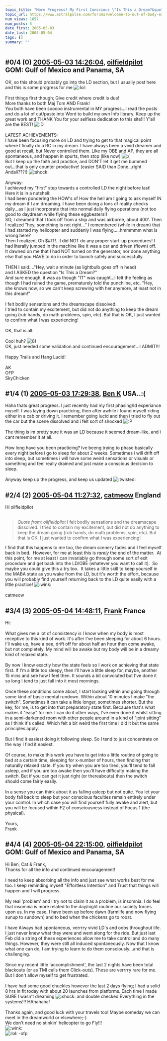 ```yaml
---
topic_title: "More Progress! My First Conscious \"Is This a Dream?&quo"
topic_url: https://www.astralpulse.com/forums/welcome-to-out-of-body-experiences!/more-progress%21-my-first-conscious-is-this-a-dreamquo
num_views: 1657
num_posts: 5
date_first: 2005-05-03
date_last: 2005-05-04
tags: []
summary: ""
---
```


## \#0/4 (0) [2005-05-03 14:26:04](https://www.astralpulse.com/forums/index.php?msg=162975), [oilfieldpilot](https://www.astralpulse.com/forums/profile/?u=8631) GOM: Gulf of Mexico and Panama, SA ##
<section>
OK, so this should probably go into the LD section, but I usually post here and this is some progress for me
<img alt=":lol:" class="smiley" src="https://www.astralpulse.com/forums/Smileys/fugue/cheesy.png" title="Cheesy"/>
<br>
<br>
First things first though; Give credit where credit is due!
<br>
More thanks to both Maj Tom AND Frank!
<br>
You both have been sooooo instrumental in MY progress...I read the posts and do a lot of cut/paste into Word to build my own Info library. Keep up the great work and THANK You for your selfless dedication to this site!!! Y'all are the BEST!
<img alt=":D" class="smiley" src="https://www.astralpulse.com/forums/Smileys/fugue/cheesy.png" title="Cheesy"/>
<br>
<br>
LATEST ACHIEVEMENTS:
<br>
I have been focusing more on LD and trying to get to that magical point where I finally do a RC in my dream. I have always been a vivid dreamer and good at recall, but Never controlled them. Like my OBE and AP, they are all spontaneous, and happen in spurts, then stop (like now)
<img alt=":(" class="smiley" src="https://www.astralpulse.com/forums/Smileys/fugue/sad.png" title="Sad"/>
<br>
But I keep up the faith and practice, and DON'T let it get me bummed out...that is only counter productive! (easier SAID than Done...right Andali???!)
<img alt=":shock:" class="smiley" src="https://www.astralpulse.com/forums/Smileys/fugue/shocked.png" title="Shocked"/>
<br>
<br>
Anyway:
<br>
I achieved my "first" step towards a controlled LD the night before last!
<br>
Here it is in a nutshell:
<br>
I had been pondering the HOW's of How the hell am I going to ask myself IN my dream if I am dreaming. I have been doing a tons of reality checks daily...as I just incorporate that into normal daily flying operations (not too good to daydream while flying these eggbeaters!)
<br>
SO, I dreamed that I took off from a ship and was airborne, about 400'. Then I realized "hey, something is not right..." I remembered (while in dream) that I had started my helicopter and suddenly I was flying.....hmmmmm what is wrong here?
<br>
Then I realized, Oh $#IT!...I did NOT do any proper start-up procedures! I had literally jumped in the machine like it was a car and driven (flown) off.
<br>
It dawned on me that I had NOT turned on the generator, nor done anything else that you HAVE to do in order to launch safely and successfully.
<br>
<br>
THEN I said...."Hey, wait a minute (as lightbulb goes off in head)
<br>
and I ASKED the question "Is This a Dream?"
<br>
And sure enough, it was as though "IT" was caught...I felt the feeling as though I had ruined the game, prematurely told the punchline, etc. "Hey, she knows now, so we can't keep screwing with her anymore, at least not in this dream!"
<br>
<br>
I felt bodily sensations and the dreamscape dissolved.
<br>
I tried to contain my excitement, but did not do anything to keep the dream going (rub hands, do math problems, spin, etc). But that is OK, I just wanted to confirm what I was experiencing!
<br>
<br>
OK, that is all.
<br>
<br>
Cool huh?
<img alt="8)" class="smiley" src="https://www.astralpulse.com/forums/Smileys/fugue/cool.png" title="Cool"/>
<br>
OK, just needed some validation and continued encouragement...I ADMIT!!!
<br>
<br>
Happy Trails and Hang Lucid!
<br>
<br>
AK
<br>
OFP
<br>
SkyChicken
</section>

## \#1/4 (1) [2005-05-03 17:29:38](https://www.astralpulse.com/forums/index.php?msg=163028), [Ben K](https://www.astralpulse.com/forums/profile/?u=8796) USA..:( ##
<section>
Haha thats great progress. I just recently had my first phasing/ld experiance myself. I was laying down practicing, then after awhile i found myself riding either in a cab or driving it. I remember going lucid and then i tried to fly out the car but the scene dissolved and i felt sort of shocked
<img alt=":P" class="smiley" src="https://www.astralpulse.com/forums/Smileys/fugue/tongue.png" title="Tongue"/>
<br>
<br>
The thing is im pretty sure it was an LD because it seemed dream-like, and i cant remember it at all.
<br>
<br>
How long have you been practicing? Ive beeng trying to phase basically every night before i go to sleep for about 2 weeks. Sometimes i will drift off into sleep, but sometimes i will have some weird sensations or visuals or something and feel really drained and just make a conscious decision to sleep.
<br>
<br>
Anyway keep up the progress, and keep us updated
<img alt=":twisted:" class="smiley" src="https://www.astralpulse.com/forums/Smileys/fugue/evil.png" title="evil"/>
</section>

## \#2/4 (2) [2005-05-04 11:27:32](https://www.astralpulse.com/forums/index.php?msg=163141), [catmeow](https://www.astralpulse.com/forums/profile/?u=5565) England ##
<section>
Hi oilfieldpilot
<br>
<br>
<blockquote class="bbc_standard_quote">
 <cite>
  Quote from: oilfieldpilot
 </cite>
 I felt bodily sensations and the dreamscape dissolved. I tried to contain my excitement, but did not do anything to keep the dream going (rub hands, do math problems, spin, etc). But that is OK, I just wanted to confirm what I was experiencing!
</blockquote>
I find that this happens to me too, the dream scenery fades and I feel myself back in bed.  However, for me at least this is
<i>
 rarely
</i>
the end of the matter.  At this point, for me at least I can invariably go through some sort of exit procedure and get back into the LD/OBE (whatever you want to call it).  So maybe you could give this a try too.  It takes a little skill to keep yourself in the MABA state as you wake from the LD, but it's worth the effort, because you will probably find yourself returning back to the LD quite easily with a little practice!
<img alt=":wink:" class="smiley" src="https://www.astralpulse.com/forums/Smileys/fugue/wink.png" title="Wink"/>
<br>
<br>
catmeow
</section>

## \#3/4 (3) [2005-05-04 14:48:11](https://www.astralpulse.com/forums/index.php?msg=163165), [Frank](https://www.astralpulse.com/forums/profile/?u=359) France ##
<section>
Hi:
<br>
<br>
What gives me a lot of consistency is I know when my body is most receptive to this kind of work. It's after I've been sleeping for about 6 hours. I'll wake up, have a pee, drift off for about half an hour then come awake, but not completely. My mind will be awake but my body will be in a dreamy kind of relaxed state.
<br>
<br>
By now I know exactly how the state feels so I work on achieving that state first. If I'm a little too sleepy, then I'll have a little sleep for, maybe, another 15 mins and see how I feel then. It sounds a bit convoluted but I've done it so long I tend to just fall into it most mornings.
<br>
<br>
Once these conditions come about, I start looking within and going through some kind of basic mental rundown. Within about 10 minutes I make "the switch". Sometimes it can take a little longer, sometimes shorter. But the key, for me, is to get into that preparatory state first. Because that's what makes it "easy" for me. I can do it other ways, I've even done it whilst sitting in a semi-darkened room with other people around in a kind of "joint sitting" as I think it's called. Which felt a bit weird the first time I did it but the same principles apply.
<br>
<br>
But I find it easiest doing it following sleep. So I tend to just concentrate on the way I find it easiest.
<br>
<br>
Of course, to make this work you have to get into a little routine of going to bed at a certain time, sleeping for x-number of hours, then finding that naturally relaxed state. If you try when you are too tired, you'll tend to fall asleep, and if you are too awake then you'll have difficulty making the switch. But if you can get it just right (or thereabouts) then the switch should come fairly easily.
<br>
<br>
In a sense you can think about it as falling asleep but not quite. You let your body fall back to sleep but your conscious faculties remain entirely under your control. In which case you will find yourself fully awake and alert, but you will be focused within F2 of consciousness instead of Focus 1 (the physical).
<br>
<br>
Yours,
<br>
Frank
</section>

## \#4/4 (4) [2005-05-04 22:15:00](https://www.astralpulse.com/forums/index.php?msg=163245), [oilfieldpilot](https://www.astralpulse.com/forums/profile/?u=8631) GOM: Gulf of Mexico and Panama, SA ##
<section>
Hi Ben, Cat &amp; Frank,
<br>
Thanks for all the info and continued encouragement!
<br>
<br>
I need to keep absorbing all the info and just see what works best for me too. I keep reminding myself "Effortless Intention" and Trust that things will happen and I will progress.
<br>
<br>
My real 'problem' and I try not to claim it as a problem, is insomnia. I do feel that insomnia is more related to the day/night routine our society forces upon us. In my case, I have been up before dawn (farmlife and now flying sunup to sundown) and to bed when the chickens go to roost.
<br>
<br>
I have Always had spontaneous, verrrry vivid LD's and oobs throughout life. I just never knew what they were and went along for the ride. But just last Feb did a string of these experiences allow me to take control and do many things. However, they were still all induced spontaneously. Now that I know what one can do, I am trying to learn to do them consciously...and that is challenging.
<br>
<br>
Since my recent little 'accomplishment', the last 2 nights have been total blackouts (or as TMI calls them Click-outs). These are verrrry rare for me. But I don't allow myself to get frustrated.
<br>
<br>
I have had some good chuckles however the last 2 days flying; I had a solid 8 hrs in flt today with about 20 launches from platforms. Each time I made SURE I wasn't dreaming
<img alt=":shock:" class="smiley" src="https://www.astralpulse.com/forums/Smileys/fugue/shocked.png" title="Shocked"/>
and double checked Everything in the systems!!! HAhahaha!
<br>
<br>
Thanks again, and good luck with your travels too! Maybe someday we can meet in the dreamworld or elsewhere;-)
<br>
We don't need no stinkin' helicopter to go Fly!!!
<br>
<img alt=":wink:" class="smiley" src="https://www.astralpulse.com/forums/Smileys/fugue/wink.png" title="Wink"/>
<br>
<img alt=":lol:" class="smiley" src="https://www.astralpulse.com/forums/Smileys/fugue/cheesy.png" title="Cheesy"/>
-ofp
</section>